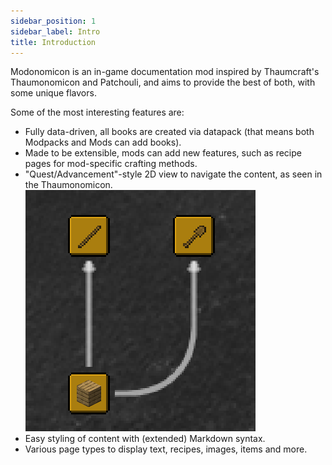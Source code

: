 ```yaml
---
sidebar_position: 1
sidebar_label: Intro
title: Introduction
---
```


Modonomicon is an in-game documentation mod inspired by Thaumcraft's Thaumonomicon and Patchouli, and aims to provide the best of both, with some unique flavors. 

Some of the most interesting features are:
- Fully data-driven, all books are created via datapack (that means both Modpacks and Mods can add books).
- Made to be extensible, mods can add new features, such as recipe pages for mod-specific crafting methods.
- "Quest/Advancement"-style 2D view to navigate the content, as seen in the Thaumonomicon. 
  ![Quest View](/img/docs/intro/quest_view.png)
- Easy styling of content with (extended) Markdown syntax.
- Various page types to display text, recipes, images, items and more.
